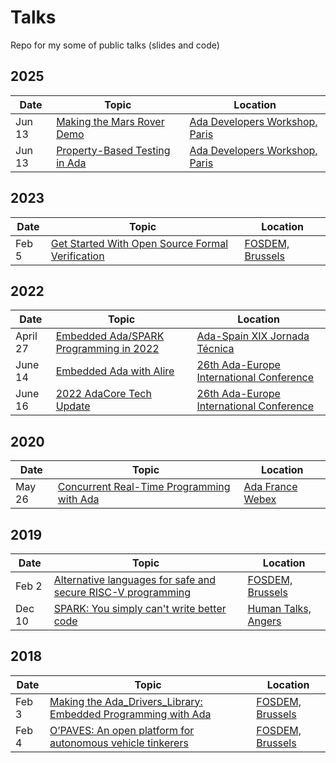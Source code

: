 # Talks
Repo for my some of public talks (slides and code)

## 2025

| Date | Topic | Location |
| ---- | ----- | -------- |
|Jun 13|[Making the Mars Rover Demo](slides/making_the_mars_rover_demo.slides.pdf)|[Ada Developers Workshop, Paris](https://www.ada-europe.org/conference2025/workshop_adadev.html)
|Jun 13|[Property-Based Testing in Ada](slides/property_based_testing_in_ada.slides.pdf)|[Ada Developers Workshop, Paris](https://www.ada-europe.org/conference2025/workshop_adadev.html)

## 2023

| Date | Topic | Location |
| ---- | ----- | -------- |
|Feb 5|[Get Started With Open Source Formal Verification](slides/get_started_with_open_source_formal_verification.slides.pdf)|[FOSDEM, Brussels](https://fosdem.org/2023/schedule/event/open_source_formal_verification/)

## 2022

| Date | Topic | Location |
| ---- | ----- | -------- |
|April 27|[Embedded Ada/SPARK Programming in 2022 ](slides/embedded_ada_spark_in_2022.slides.pdf)|[Ada-Spain XIX Jornada Técnica](http://www.adaspain.org/jornadas/jtas-xix-info)
|June 14|[Embedded Ada with Alire](slides/embedded_ada_with_alire.slides.pdf)|[26th Ada-Europe International Conference](http://www.ada-europe.org/conference2022/)
|June 16|[2022 AdaCore Tech Update](slides/Ada-Europe%202022%20AdaCore%20Tech%20Update.pdf)|[26th Ada-Europe International Conference](http://www.ada-europe.org/conference2022/)

## 2020

| Date | Topic | Location |
| ---- | ----- | -------- |
|May 26|[Concurrent Real-Time Programming with Ada](slides/concurrent_real-time_programming.slides.pdf)|[Ada France Webex](https://www.ada-france.org)


## 2019

| Date | Topic | Location |
| ---- | ----- | -------- |
|Feb 2|[Alternative languages for safe and secure RISC-V programming](slides/alternative_languages_for_safe_secure_RISCV.slides.pdf)|[FOSDEM, Brussels](https://fosdem.org/2019/schedule/event/riscvadaspark/)
|Dec 10|[SPARK: You simply can't write better code](slides/SPARK_you_simply_cant_write_better_code.slides.pdf)|[Human Talks, Angers](https://humantalks.com/cities/angers)|

## 2018

| Date | Topic | Location |
| ---- | ----- | -------- |
|Feb 3|[Making the Ada_Drivers_Library: Embedded Programming with Ada](slides/making_the_ada_drivers_library.slides.pdf)|[FOSDEM, Brussels](https://fosdem.org/2018/schedule/event/ada_drivers/)
|Feb 4|[O’PAVES: An open platform for autonomous vehicle tinkerers](slides/OPAVES_open_platform_for_autonomous_vehicle_tinkerers.slides.pdf)|[FOSDEM, Brussels](https://fosdem.org/2018/schedule/event/open_autonomous_vehicles/)
